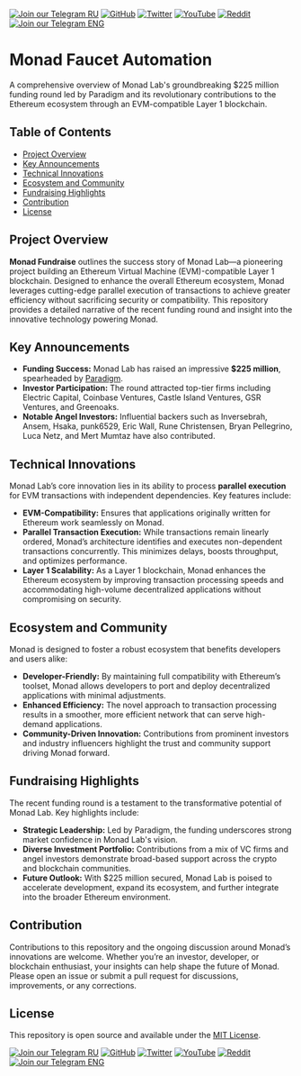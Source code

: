 [![Join our Telegram RU](https://img.shields.io/badge/Telegram-RU-03A500?style=for-the-badge&logo=telegram&logoColor=white&labelColor=blue&color=red)](https://t.me/hidden_coding)
[![GitHub](https://img.shields.io/badge/GitHub-181717?style=for-the-badge&logo=github&logoColor=white)](https://github.com/aero25x)
[![Twitter](https://img.shields.io/badge/Twitter-1DA1F2?style=for-the-badge&logo=x&logoColor=white)](https://x.com/aero25x)
[![YouTube](https://img.shields.io/badge/YouTube-FF0000?style=for-the-badge&logo=youtube&logoColor=white)](https://www.youtube.com/@flaming_chameleon)
[![Reddit](https://img.shields.io/badge/Reddit-FF3A00?style=for-the-badge&logo=reddit&logoColor=white)](https://www.reddit.com/r/HiddenCode/)
[![Join our Telegram ENG](https://img.shields.io/badge/Telegram-EN-03A500?style=for-the-badge&logo=telegram&logoColor=white&labelColor=blue&color=red)](https://t.me/hidden_coding_en)






# Monad Faucet Automation

A comprehensive overview of Monad Lab's groundbreaking $225 million funding round led by Paradigm and its revolutionary contributions to the Ethereum ecosystem through an EVM-compatible Layer 1 blockchain.

## Table of Contents

- [Project Overview](#project-overview)
- [Key Announcements](#key-announcements)
- [Technical Innovations](#technical-innovations)
- [Ecosystem and Community](#ecosystem-and-community)
- [Fundraising Highlights](#fundraising-highlights)
- [Contribution](#contribution)
- [License](#license)

## Project Overview

**Monad Fundraise** outlines the success story of Monad Lab—a pioneering project building an Ethereum Virtual Machine (EVM)-compatible Layer 1 blockchain. Designed to enhance the overall Ethereum ecosystem, Monad leverages cutting-edge parallel execution of transactions to achieve greater efficiency without sacrificing security or compatibility. This repository provides a detailed narrative of the recent funding round and insight into the innovative technology powering Monad.

## Key Announcements

- **Funding Success:** Monad Lab has raised an impressive **$225 million**, spearheaded by [Paradigm](https://www.paradigm.xyz/).
- **Investor Participation:** The round attracted top-tier firms including Electric Capital, Coinbase Ventures, Castle Island Ventures, GSR Ventures, and Greenoaks.
- **Notable Angel Investors:** Influential backers such as Inversebrah, Ansem, Hsaka, punk6529, Eric Wall, Rune Christensen, Bryan Pellegrino, Luca Netz, and Mert Mumtaz have also contributed.

## Technical Innovations

Monad Lab’s core innovation lies in its ability to process **parallel execution** for EVM transactions with independent dependencies. Key features include:

- **EVM-Compatibility:** Ensures that applications originally written for Ethereum work seamlessly on Monad.
- **Parallel Transaction Execution:** While transactions remain linearly ordered, Monad’s architecture identifies and executes non-dependent transactions concurrently. This minimizes delays, boosts throughput, and optimizes performance.
- **Layer 1 Scalability:** As a Layer 1 blockchain, Monad enhances the Ethereum ecosystem by improving transaction processing speeds and accommodating high-volume decentralized applications without compromising on security.

## Ecosystem and Community

Monad is designed to foster a robust ecosystem that benefits developers and users alike:

- **Developer-Friendly:** By maintaining full compatibility with Ethereum’s toolset, Monad allows developers to port and deploy decentralized applications with minimal adjustments.
- **Enhanced Efficiency:** The novel approach to transaction processing results in a smoother, more efficient network that can serve high-demand applications.
- **Community-Driven Innovation:** Contributions from prominent investors and industry influencers highlight the trust and community support driving Monad forward.

## Fundraising Highlights

The recent funding round is a testament to the transformative potential of Monad Lab. Key highlights include:

- **Strategic Leadership:** Led by Paradigm, the funding underscores strong market confidence in Monad Lab's vision.
- **Diverse Investment Portfolio:** Contributions from a mix of VC firms and angel investors demonstrate broad-based support across the crypto and blockchain communities.
- **Future Outlook:** With $225 million secured, Monad Lab is poised to accelerate development, expand its ecosystem, and further integrate into the broader Ethereum environment.

## Contribution

Contributions to this repository and the ongoing discussion around Monad’s innovations are welcome. Whether you’re an investor, developer, or blockchain enthusiast, your insights can help shape the future of Monad. Please open an issue or submit a pull request for discussions, improvements, or any corrections.

## License

This repository is open source and available under the [MIT License](LICENSE).


[![Join our Telegram RU](https://img.shields.io/badge/Telegram-RU-03A500?style=for-the-badge&logo=telegram&logoColor=white&labelColor=blue&color=red)](https://t.me/hidden_coding)
[![GitHub](https://img.shields.io/badge/GitHub-181717?style=for-the-badge&logo=github&logoColor=white)](https://github.com/aero25x)
[![Twitter](https://img.shields.io/badge/Twitter-1DA1F2?style=for-the-badge&logo=x&logoColor=white)](https://x.com/aero25x)
[![YouTube](https://img.shields.io/badge/YouTube-FF0000?style=for-the-badge&logo=youtube&logoColor=white)](https://www.youtube.com/@flaming_chameleon)
[![Reddit](https://img.shields.io/badge/Reddit-FF3A00?style=for-the-badge&logo=reddit&logoColor=white)](https://www.reddit.com/r/HiddenCode/)
[![Join our Telegram ENG](https://img.shields.io/badge/Telegram-EN-03A500?style=for-the-badge&logo=telegram&logoColor=white&labelColor=blue&color=red)](https://t.me/hidden_coding_en)



